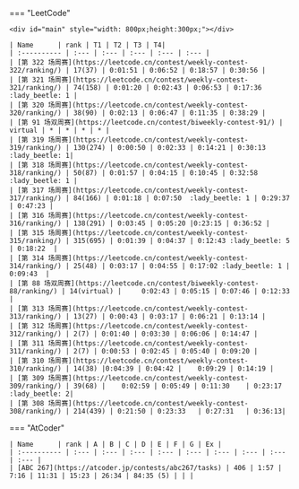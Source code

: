

<script src="https://cdn.jsdelivr.net/npm/echarts@5.4.0/dist/echarts.min.js"></script>



=== "LeetCode"

    <div id="main" style="width: 800px;height:300px;"></div>

    | Name      | rank | T1 | T2 | T3 | T4|
    | :---------- | :--- | :--- | :--- | :--- | :--- |
    | [第 322 场周赛](https://leetcode.cn/contest/weekly-contest-322/ranking/) | 17(37) | 0:01:51 | 0:06:52 | 0:18:57 | 0:30:56 |
    | [第 321 场周赛](https://leetcode.cn/contest/weekly-contest-321/ranking/) | 74(158) | 0:01:20 | 0:02:43 | 0:06:53 | 0:17:36 :lady_beetle: 1 |
    | [第 320 场周赛](https://leetcode.cn/contest/weekly-contest-320/ranking/) | 38(90) | 0:02:13 | 0:06:47 | 0:11:35 | 0:38:29 |
    | [第 91 场双周赛](https://leetcode.cn/contest/biweekly-contest-91/) | virtual | * | * | * | * |
    | [第 319 场周赛](https://leetcode.cn/contest/weekly-contest-319/ranking/) | 130(274) | 0:00:50 | 0:02:33 | 0:14:21 | 0:30:13 :lady_beetle: 1|
    | [第 318 场周赛](https://leetcode.cn/contest/weekly-contest-318/ranking/) | 50(87) | 0:01:57 | 0:04:15 | 0:10:45 | 0:32:58 :lady_beetle: 1 |
    | [第 317 场周赛](https://leetcode.cn/contest/weekly-contest-317/ranking/) | 84(166) | 0:01:18 | 0:07:50  :lady_beetle: 1 | 0:29:37 | 0:47:23 |
    | [第 316 场周赛](https://leetcode.cn/contest/weekly-contest-316/ranking/) | 138(291) | 0:03:45 | 0:05:20 |0:23:15 | 0:36:52 |
    | [第 315 场周赛](https://leetcode.cn/contest/weekly-contest-315/ranking/) | 315(695) | 0:01:39 | 0:04:37 | 0:12:43 :lady_beetle: 5 | 0:18:22  |
    | [第 314 场周赛](https://leetcode.cn/contest/weekly-contest-314/ranking/) | 25(48) | 0:03:17 | 0:04:55 | 0:17:02 :lady_beetle: 1 | 0:09:43  |
    | [第 88 场双周赛](https://leetcode.cn/contest/biweekly-contest-88/ranking/) | 14(virtual) | 	0:02:43 | 0:05:15 | 0:07:46 | 0:12:33 |
    | [第 313 场周赛](https://leetcode.cn/contest/weekly-contest-313/ranking/) | 13(27) | 0:00:43 | 0:03:17 | 0:06:21 | 0:13:14 |
    | [第 312 场周赛](https://leetcode.cn/contest/weekly-contest-312/ranking/) | 2(7) | 0:01:40	| 0:03:30 |	0:06:06 | 0:14:47 |
    | [第 311 场周赛](https://leetcode.cn/contest/weekly-contest-311/ranking/) | 2(7) | 0:00:53 | 0:02:45 |	0:05:40 | 0:09:20 |
    | [第 310 场周赛](https://leetcode.cn/contest/weekly-contest-310/ranking/) | 14(38) |0:04:39 | 0:04:42 |	0:09:29 | 0:14:19 |
    | [第 309 场周赛](https://leetcode.cn/contest/weekly-contest-309/ranking/) | 39(68) |	 0:02:59 | 0:05:49 | 0:11:30	| 0:23:17 :lady_beetle: 2|
    | [第 308 场周赛](https://leetcode.cn/contest/weekly-contest-308/ranking/) | 214(439) |	0:21:50 | 0:23:33	| 0:27:31	| 0:36:13|

=== "AtCoder"

    | Name      | rank | A | B | C | D | E | F | G | Ex |
    | :---------- | :--- | :--- | :--- | :--- | :--- | :--- | :--- | :--- | :--- |
    | [ABC 267](https://atcoder.jp/contests/abc267/tasks) | 406 | 1:57 | 7:16 | 11:31 | 15:23 | 26:34 | 84:35 (5) | | |


<script type="text/javascript">
    // 基于准备好的dom，初始化echarts实例
    var myChart = echarts.init(document.getElementById('main'));

    // 指定图表的配置项和数据
    var option = {
        title: {
            text: 'LeetCode 周赛排名曲线'
        },
        tooltip: {},
        legend: {
            data: ['美服排名', '国服排名']
        },
        xAxis: {
            data: [...Array(323 - 308).keys()].map((el, i) => 308 + i),
            name: '周赛'
        },
        yAxis: {
            type: 'value',
            name: '排名'
        },
        series: [
            {
                name: '美服排名',
                type: 'line',
                data: [
                    439, 68, 38, 7, 7, 27, 48, 695, 291, 166, 87, 274, 90, 158, 37
                ],
                areaStyle: {}
            },
            {
                name: '国服排名',
                type: 'line',
                data: [
                    214, 39, 14, 2, 2, 13, 25, 315, 138, 84, 50, 130, 38, 74, 17
                ],
                areaStyle: {}
            } 
        ]
    };

    // 使用刚指定的配置项和数据显示图表。
    myChart.setOption(option);
</script>